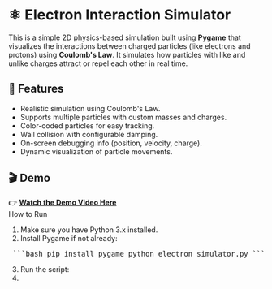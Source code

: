 # ⚛️ Electron Interaction Simulator

This is a simple 2D physics-based simulation built using **Pygame** that visualizes the interactions between charged particles (like electrons and protons) using **Coulomb's Law**. It simulates how particles with like and unlike charges attract or repel each other in real time.

## 🧪 Features

- Realistic simulation using Coulomb's Law.
- Supports multiple particles with custom masses and charges.
- Color-coded particles for easy tracking.
- Wall collision with configurable damping.
- On-screen debugging info (position, velocity, charge).
- Dynamic visualization of particle movements.
  
## 🎬 Demo

👉 **[Watch the Demo Video Here](#)**  
How to Run
1. Make sure you have Python 3.x installed.
2. Install Pygame if not already:
<pre> ```bash pip install pygame python electron_simulator.py ``` </pre>
3. Run the script:
4. 
